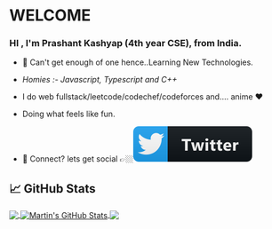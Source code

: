 # WELCOME

<p align="center">
  <h3> HI , I'm Prashant Kashyap (4th year CSE), from India.</h3>
</p>

- 🥀 Can't get enough of one hence..Learning New Technologies.

- <i> Homies :- Javascript, Typescript and C++</i>

- I do web fullstack/leetcode/codechef/codeforces and.... anime :heart:

- Doing what feels like fun.

- 💬 Connect? lets get social 👉🏼[<img src="https://raw.githubusercontent.com/8bithemant/8bithemant/master/svg/social/twitter.svg" >](https://twitter.com/Parle_ji_)

## &#x1f4c8; GitHub Stats

<a href="https://github.com/Prashantt423/Prashantt423">
  <img align="center" src="https://github-readme-stats.vercel.app/api/top-langs/?username=Prashantt423&hide=java,html,tex&title_color=ffffff&text_color=c9cacc&icon_color=2bbc8a&bg_color=1d1f21&langs_count=3" />
</a>
<a href="https://github.com/Prashantt423/Prashantt423">
  <img align="center" src="https://github-readme-stats.vercel.app/api?username=Prashantt423&show_icons=true&line_height=27&count_private=true&title_color=ffffff&text_color=c9cacc&icon_color=2bbc8a&bg_color=1d1f21" alt="Martin's GitHub Stats" />
</a>

<a href="https://github.com/Prashantt423/go-project-blueprint">
  <img align="center" src="https://github-readme-stats.vercel.app/api/pin/?username=Prashantt423&repo=go-project-blueprint&title_color=ffffff&text_color=c9cacc&icon_color=2bbc8a&bg_color=1d1f21" />
</a>
